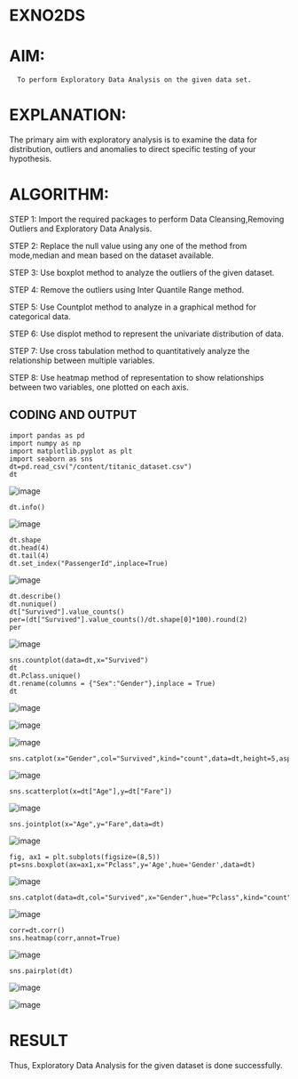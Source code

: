 # EXNO2DS
# AIM:
      To perform Exploratory Data Analysis on the given data set.
      
# EXPLANATION:
  The primary aim with exploratory analysis is to examine the data for distribution, outliers and anomalies to direct specific testing of your hypothesis.
  
# ALGORITHM:
STEP 1: Import the required packages to perform Data Cleansing,Removing Outliers and Exploratory Data Analysis.

STEP 2: Replace the null value using any one of the method from mode,median and mean based on the dataset available.

STEP 3: Use boxplot method to analyze the outliers of the given dataset.

STEP 4: Remove the outliers using Inter Quantile Range method.

STEP 5: Use Countplot method to analyze in a graphical method for categorical data.

STEP 6: Use displot method to represent the univariate distribution of data.

STEP 7: Use cross tabulation method to quantitatively analyze the relationship between multiple variables.

STEP 8: Use heatmap method of representation to show relationships between two variables, one plotted on each axis.

## CODING AND OUTPUT
```
import pandas as pd
import numpy as np
import matplotlib.pyplot as plt
import seaborn as sns
dt=pd.read_csv("/content/titanic_dataset.csv")
dt
```
![image](https://github.com/user-attachments/assets/dd064d6a-51d5-4ad6-8ce9-92d5420338dc)
```
dt.info()
```
![image](https://github.com/user-attachments/assets/29acc36b-21f7-4bd7-9978-f611b5167f36)
```
dt.shape
dt.head(4)
dt.tail(4)
dt.set_index("PassengerId",inplace=True)
```
![image](https://github.com/user-attachments/assets/5fcb57ab-d1d2-4157-a6d1-d06e3936cc34)
```
dt.describe()
dt.nunique()
dt["Survived"].value_counts()
per=(dt["Survived"].value_counts()/dt.shape[0]*100).round(2)
per
```
![image](https://github.com/user-attachments/assets/d98d42be-d453-4dcc-8f02-e6e4c51928f3)
```
sns.countplot(data=dt,x="Survived")
dt
dt.Pclass.unique()
dt.rename(columns = {"Sex":"Gender"},inplace = True)
dt
```
![image](https://github.com/user-attachments/assets/c7ba14cb-85ad-4490-97ec-314799ec4293)

![image](https://github.com/user-attachments/assets/66eded0d-1480-45dd-9ed6-f7ca195af3af)

![image](https://github.com/user-attachments/assets/21a2910e-30d4-4657-9222-b166be11801a)

```
sns.catplot(x="Gender",col="Survived",kind="count",data=dt,height=5,aspect=.7)
```
![image](https://github.com/user-attachments/assets/125121d6-21b5-4974-bde0-a1962cb6e410)
```
sns.scatterplot(x=dt["Age"],y=dt["Fare"])
```
![image](https://github.com/user-attachments/assets/00be9553-683d-480a-b6d7-cd6f946a71eb)
```
sns.jointplot(x="Age",y="Fare",data=dt)
```
![image](https://github.com/user-attachments/assets/81503e9a-b735-4f90-91dc-4f45cd76553a)
```
fig, ax1 = plt.subplots(figsize=(8,5))
pt=sns.boxplot(ax=ax1,x="Pclass",y='Age',hue='Gender',data=dt)
```
![image](https://github.com/user-attachments/assets/4662968d-ca62-42ae-86ce-f8210a425953)
```
sns.catplot(data=dt,col="Survived",x="Gender",hue="Pclass",kind="count")
```
![image](https://github.com/user-attachments/assets/2b10e0ed-fbe2-4052-83b8-70db58cc383e)
```
corr=dt.corr()
sns.heatmap(corr,annot=True)
```
![image](https://github.com/user-attachments/assets/ce9cb037-4975-42a5-997b-24fde894c8d3)
```
sns.pairplot(dt)
```
![image](https://github.com/user-attachments/assets/dc18bbdd-5bcf-4cc5-b692-9c971dc6eb83)

![image](https://github.com/user-attachments/assets/0e286834-dada-4056-8b4f-37535f287455)

# RESULT
  Thus, Exploratory Data Analysis for the given dataset is done successfully.
